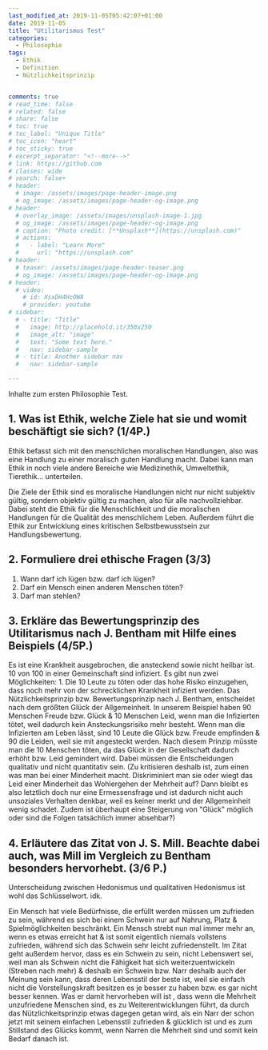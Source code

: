 ```yaml
---
last_modified_at: 2019-11-05T05:42:07+01:00
date: 2019-11-05
title: "Utilitarismus Test"
categories:
  - Philosophie
tags:
  - Ethik
  - Definition
  - Nützlichkeitsprinzip


comments: true
# read_time: false
# related: false
# share: false
# toc: true
# toc_label: "Unique Title"
# toc_icon: "heart"
# toc_sticky: true
# excerpt_separator: "<!--more-->"
# link: https://github.com
# classes: wide
# search: false+
# header:
  # image: /assets/images/page-header-image.png
  # og_image: /assets/images/page-header-og-image.png
# header:
  # overlay_image: /assets/images/unsplash-image-1.jpg
  # og_image: /assets/images/page-header-og-image.png
  # caption: "Photo credit: [**Unsplash**](https://unsplash.com)"
  # actions:
  #   - label: "Learn More"
  #     url: "https://unsplash.com"
# header:
  # teaser: /assets/images/page-header-teaser.png
  # og_image: /assets/images/page-header-og-image.png
# header:
  # video:
    # id: XsxDH4HcOWA
    # provider: youtube
# sidebar:
  # - title: "Title"
  #   image: http://placehold.it/350x250
  #   image_alt: "image"
  #   text: "Some text here."
  #   nav: sidebar-sample
  # - title: Another sidebar nav
  #   nav: sidebar-sample

---
```


Inhalte zum ersten Philosophie Test.

## 1. Was ist Ethik, welche Ziele hat sie und womit beschäftigt sie sich? (1/4P.)

Ethik befasst sich mit den menschlichen moralischen Handlungen, also was eine Handlung zu einer moralisch guten Handlung macht. Dabei kann man Ethik in noch viele andere Bereiche wie Medizinethik, Umweltethik, Tierethik... unterteilen.

Die Ziele der Ethik sind es moralische Handlungen nicht nur nicht subjektiv gültig, sondern objektiv gültig zu machen, also für alle nachvollziehbar. Dabei steht die Ethik für die Menschlichkeit und die  moralischen Handlungen für die Qualität des menschlichem Leben. Außerdem führt die Ethik zur Entwicklung eines kritischen Selbstbewusstsein zur Handlungsbewertung.



## 2. Formuliere drei ethische Fragen (3/3)

1. Wann darf ich lügen bzw. darf ich lügen?
2. Darf ein Mensch einen anderen Menschen töten?
3. Darf man stehlen?



## 3. Erkläre das Bewertungsprinzip des Utilitarismus nach J. Bentham mit Hilfe eines Beispiels (4/5P.)

Es ist eine Krankheit ausgebrochen, die ansteckend sowie nicht heilbar ist. 10 von 100 in einer Gemeinschaft sind infiziert. Es gibt nun zwei Möglichkeiten: 1. Die 10 Leute zu töten oder das hohe Risiko einzugehen, dass noch mehr von der schrecklichen Krankheit infiziert werden. Das Nützlichkeitsprinzip bzw. Bewertungsprinzip nach J. Bentham, entscheidet nach dem größten Glück der Allgemeinheit. In unserem Beispiel haben 90 Menschen Freude bzw. Glück & 10 Menschen Leid, wenn man die Infizierten tötet, weil dadurch kein Ansteckungsrisiko mehr besteht. Wenn man die Infizierten am Leben lässt, sind 10 Leute die Glück bzw. Freude empfinden & 90 die Leiden, weil sie mit angesteckt werden. Nach diesem Prinzip müsste man die 10 Menschen töten, da das Glück in der Gesellschaft dadurch erhöht bzw. Leid gemindert wird. Dabei müssen die Entscheidungen qualitativ und nicht quantitativ sein. (Zu kritisieren deshalb ist, zum einen was man bei einer Minderheit macht. Diskriminiert man sie oder wiegt das Leid einer Minderheit das Wohlergehen der Mehrheit auf? Dann bleibt es also letztlich doch nur eine Ermessensfrage und ist dadurch nicht auch unsoziales Verhalten denkbar, weil es keiner merkt und der Allgemeinheit wenig schadet. Zudem ist überhaupt eine Steigerung von "Glück" möglich oder sind die Folgen tatsächlich immer absehbar?)



## 4. Erläutere das Zitat von J. S. Mill. Beachte dabei auch, was Mill im Vergleich zu Bentham besonders hervorhebt. (3/6 P.)

Unterscheidung zwischen Hedonismus und qualitativen Hedonismus ist wohl das Schlüsselwort. idk.



Ein Mensch hat viele Bedürfnisse, die erfüllt werden müssen um zufrieden zu sein, während es sich bei einem Schwein nur auf Nahrung, Platz & Spielmöglichkeiten beschränkt. Ein Mensch strebt nun mal immer mehr an, wenn es etwas erreicht hat & ist somit eigentlich niemals vollstens zufrieden, während sich das Schwein sehr leicht zufriedenstellt. Im Zitat geht außerdem hervor, dass es ein Schwein zu sein, nicht Lebenswert sei, weil man als Schwein nicht die Fähigkeit hat sich weiterzuentwickeln (Streben nach mehr) & deshalb ein Schwein bzw. Narr deshalb auch der Meinung sein kann, dass deren Lebensstil der beste ist, weil sie einfach nicht die Vorstellungskraft besitzen es je besser zu haben bzw. es gar nicht besser kennen. Was er damit hervorheben will ist , dass wenn die Mehrheit unzufriedene Menschen sind, es zu Weiterentwicklungen führt, da durch das Nützlichkeitsprinzip etwas dagegen getan wird, als ein Narr der schon jetzt mit seinem einfachen Lebensstil zufrieden & glücklich ist und es zum Stillstand des Glücks kommt, wenn Narren die Mehrheit sind und somit kein Bedarf danach ist.
